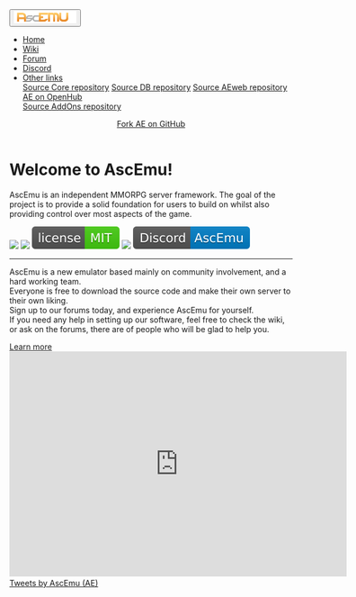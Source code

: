 <html lang="en">
 <head>
  <!-- Required meta tags -->
  <meta name="viewport" content="width=device-width, initial-scale=1, shrink-to-fit=no">
  <meta charset="utf-8">
  <title>AscEmu</title>
  <meta name="description" content="AscEmu Official">
  <link href="assets/images/favicon.png" rel="shortcut icon"/>
  <meta name="AscEmu" content="AE">
  <!-- AE CSS -->
  <link rel="stylesheet" href="assets/css/bootstrap.min.css">
 </head>
 <body>
 <!-- navbar -->
 <nav class="navbar navbar-expand-lg navbar-dark bg-dark">
   <button class="navbar-toggler" type="button" data-toggle="collapse" data-target="#navAE" aria-controls="navAE" aria-expanded="false" aria-label="Toggle navigation">
    <span class="navbar-toggler-icon"></span>
   <a class="navbar-brand page-scroll" href="#page-top"><img src="assets/images/AE.png" style="width:111px; heith:auto;"/></a>
   </button>
   <div class="collapse navbar-collapse" id="navAE">
    <ul class="navbar-nav mr-auto mt-2 mt-lg-0">
      <li class="nav-item active">
        <a class="nav-link" href="">Home</a>
      </li>
      <li class="nav-item active">
        <a class="nav-link" href="https://ascemu.github.io/Wiki/">Wiki</a>
      </li>
      <li class="nav-item active">
        <a class="nav-link" href="http://board.ascemu.org/">Forum</a>
      </li>
      <li class="nav-item active">
        <a class="nav-link" href="https://discordapp.com/invite/CBdgrh7/">Discord</a>
      </li>
      <li class="nav-item dropdown">
      <a class="nav-link dropdown-toggle" data-toggle="dropdown" href="#" role="button" aria-haspopup="true" aria-expanded="false">Other links</a>
      <div class="dropdown-menu">
        <a class="dropdown-item" href="https://github.com/AscEmu/AscEmu">Source Core repository</a>
        <a class="dropdown-item" href="https://github.com/AscEmu/OneDB">Source DB repository</a>
        <a class="dropdown-item" href="https://github.com/AscEmu/AEweb">Source AEweb repository</a>
        <a class="dropdown-item" href="https://www.openhub.net/p/AscEmu">AE on OpenHub</a>
        <div role="separator" class="dropdown-divider"></div>
        <a class="dropdown-item" href="https://github.com/AscEmu/AddOns">Source AddOns repository</a>
      </div>
    </li>
    </ul>
  </div>
  <!-- Fork --> 
  <header class="inner">
    <a id="forkme_banner" href="https://github.com/AscEmu/AscEmu">Fork AE on GitHub</a>
  </header>
 </nav>
 <div class="jumbotron">
 <!-- content -->     
 <h1 class="display-10">Welcome to AscEmu! </h1>    
 <p class="">AscEmu is an independent MMORPG server framework. The goal of the project is to provide a solid foundation for users to build on whilst also providing control over most aspects of the game.</p>
 <!-- img -->    
 <a href="https://travis-ci.org/AscEmu/AscEmu"><img src="https://travis-ci.org/AscEmu/AscEmu.svg?branch=master" style="heith:auto;"/></a>
 <a href="https://ci.appveyor.com/project/Zyres/ascemu"><img src="https://ci.appveyor.com/api/projects/status/h70t5a5rd56y8ute/branch/master?svg=true" style="heith:auto;"/></a>
 <a href="https://github.com/AscEmu/AscEmu/blob/master/README-MIT.md"><img src="assets/images/LicenseAE-MIT.svg" style="heith:auto;"/></a>
 <a href="https://scan.coverity.com/projects/4747"><img src="https://camo.githubusercontent.com/e213090d8208bb5ac7957cddc161f840d3858bca/68747470733a2f2f7363616e2e636f7665726974792e636f6d2f70726f6a656374732f343734372f62616467652e737667" style="heith:auto;"/></a>
 <a href="https://discordapp.com/invite/CBdgrh7/"><img src="assets/images/Discord-AE-blue.svg" style="heith:auto;"/></a>
 <!-- content -->
 <hr class="my-4">
 <p>AscEmu is a new emulator based mainly on community involvement, and a hard working team.  
 <br>Everyone is free to download the source code and make their own server to their own liking.  
 <br>Sign up to our forums today, and experience AscEmu for yourself. 
 <br>If you need any help in setting up our software, feel free to check the wiki, or ask on the forums, there are of people who will be glad to help you. </p>
 <a class="btn btn-primary btn-lg" href="http://board.ascemu.org/index.php/Board/7-News/" role="button">Learn more</a>
 </div> 
 <!-- card1 -->
 <div class="card-group">
 <div class="card w-100">
 <div class="card-body">
<div class=""></div>
<center><iframe src="https://discordapp.com/widget?id=227808274488098819&theme=light" width="600" height="400" allowtransparency="true" frameborder="0"></iframe></center>
</div>
 </div>
 <!-- card2 -->
 <div class="card w-100">
  <div class="card-body">
  <a class="twitter-timeline" href="https://twitter.com/AscEmu?ref_src=twsrc%5Etfw">Tweets by AscEmu (AE)</a> <script async src="https://platform.twitter.com/widgets.js" charset="utf-8"></script>
 </div>
 </div>
 </div>
  <!-- Optional JavaScript -->
  <!-- jQuery first, then Popper.js, then Bootstrap JS -->
  <script src="https://code.jquery.com/jquery-3.2.1.slim.min.js" integrity="sha384-KJ3o2DKtIkvYIK3UENzmM7KCkRr/rE9/Qpg6aAZGJwFDMVNA/GpGFF93hXpG5KkN" crossorigin="anonymous"></script>
  <script src="https://cdnjs.cloudflare.com/ajax/libs/popper.js/1.12.9/umd/popper.min.js" integrity="sha384-ApNbgh9B+Y1QKtv3Rn7W3mgPxhU9K/ScQsAP7hUibX39j7fakFPskvXusvfa0b4Q" crossorigin="anonymous"></script>
  <script src="https://maxcdn.bootstrapcdn.com/bootstrap/4.0.0/js/bootstrap.min.js" integrity="sha384-JZR6Spejh4U02d8jOt6vLEHfe/JQGiRRSQQxSfFWpi1MquVdAyjUar5+76PVCmYl" crossorigin="anonymous"></script>
 </body>
</html>
